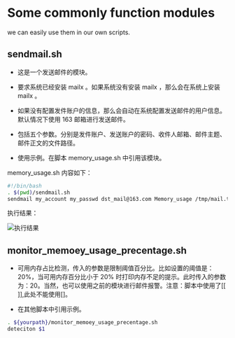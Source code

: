 # Some commonly function modules

we can easily use them in our own scripts.

## sendmail.sh

- 这是一个发送邮件的模块。

- 要求系统已经安装 mailx 。如果系统没有安装 mailx ，那么会在系统上安装 mailx 。

- 如果没有配置发件账户的信息，那么会自动在系统配置发送邮件的用户信息。默认情况下使用 163 邮箱进行发送邮件。

- 包括五个参数。分别是发件账户、发送账户的密码、收件人邮箱、邮件主题、邮件正文的文件路径。

- 使用示例。在脚本 memory_usage.sh 中引用该模块。

memory_usage.sh 内容如下：
  
```bash
#!/bin/bash
. $(pwd)/sendmail.sh
sendmail my_account my_passwd dst_mail@163.com Memory_usage /tmp/mail.text
```

执行结果：

![执行结果](https://raw.githubusercontent.com/mrivandu/ops/master/images/sendmail.jpg)

## monitor_memoey_usage_precentage.sh

- 可用内存占比检测，传入的参数是限制阈值百分比。比如设置的阈值是：20%，当可用内存百分比小于 20% 时打印内存不足的提示。此时传入的参数为：20。当然，也可以使用之前的模块进行邮件报警。注意：脚本中使用了[[ ]],此处不能使用[]。

- 在其他脚本中引用示例。
  
```bash
. ${yourpath}/monitor_memoey_usage_precentage.sh
deteciton $1
```